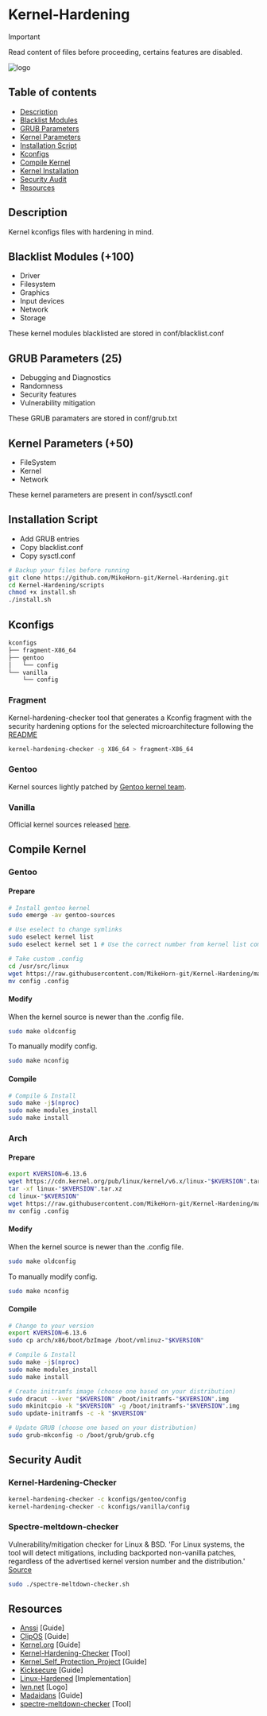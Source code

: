 # Kernel-Hardening

> [!IMPORTANT]
> Read content of files before proceeding, certains features are disabled.

![logo](https://github.com/MikeHorn-git/Kernel-Hardening/assets/123373126/e4fca8a7-782a-42a7-863e-431a94660313)

## Table of contents

- [Description](https://github.com/MikeHorn-git/Kernel-Hardening#description)
- [Blacklist Modules](https://github.com/MikeHorn-git/Kernel-Hardening#blacklist-modules-100)
- [GRUB Parameters](https://github.com/MikeHorn-git/Kernel-Hardening#grub-parameters-25)
- [Kernel Parameters](https://github.com/MikeHorn-git/Kernel-Hardening#kernel-parameters-50)
- [Installation Script](https://github.com/MikeHorn-git/Kernel-Hardening#installation-script)
- [Kconfigs](https://github.com/MikeHorn-git/Kernel-Hardening#kconfigs)
- [Compile Kernel](https://github.com/MikeHorn-git/Kernel-Hardening#compile-kernel)
- [Kernel Installation](https://github.com/MikeHorn-git/Kernel-Hardening#kernel-installation)
- [Security Audit](https://github.com/MikeHorn-git/Kernel-Hardening#security-audit)
- [Resources](https://github.com/MikeHorn-git/Kernel-Hardening#resources)

## Description

Kernel kconfigs files with hardening in mind.

## Blacklist Modules (+100)

- Driver
- Filesystem
- Graphics
- Input devices
- Network
- Storage

These kernel modules blacklisted are stored in conf/blacklist.conf

## GRUB Parameters (25)

- Debugging and Diagnostics
- Randomness
- Security features
- Vulnerability mitigation

These GRUB paramaters are stored in conf/grub.txt

## Kernel Parameters (+50)

- FileSystem
- Kernel
- Network

These kernel parameters are present in conf/sysctl.conf

## Installation Script

- Add GRUB entries
- Copy blacklist.conf
- Copy sysctl.conf

```bash
# Backup your files before running
git clone https://github.com/MikeHorn-git/Kernel-Hardening.git
cd Kernel-Hardening/scripts
chmod +x install.sh
./install.sh
```

## Kconfigs

```bash
kconfigs
├── fragment-X86_64
├── gentoo
│   └── config
└── vanilla
    └── config
```

### Fragment

Kernel-hardening-checker tool that generates a Kconfig fragment with the security hardening options
for the selected microarchitecture following the [README](https://github.com/a13xp0p0v/kernel-hardening-checker#generating-a-kconfig-fragment-with-the-security-hardening-options)

```bash
kernel-hardening-checker -g X86_64 > fragment-X86_64
```

### Gentoo

Kernel sources lightly patched by [Gentoo kernel team](https://packages.gentoo.org/packages/sys-kernel/gentoo-sources).

### Vanilla

Official kernel sources released [here](https://www.kernel.org/).

## Compile Kernel

### Gentoo

#### Prepare

```bash
# Install gentoo kernel
sudo emerge -av gentoo-sources

# Use eselect to change symlinks
sudo eselect kernel list
sudo eselect kernel set 1 # Use the correct number from kernel list command

# Take custom .config
cd /usr/src/linux
wget https://raw.githubusercontent.com/MikeHorn-git/Kernel-Hardening/main/kconfigs/gentoo/config
mv config .config
```

#### Modify

When the kernel source is newer than the .config file.

```bash
sudo make oldconfig
```

To manually modify config.

```bash
sudo make nconfig
```

#### Compile

```bash
# Compile & Install
sudo make -j$(nproc)
sudo make modules_install
sudo make install
```

### Arch

#### Prepare

```bash
export KVERSION=6.13.6
wget https://cdn.kernel.org/pub/linux/kernel/v6.x/linux-"$KVERSION".tar.xz
tar -xf linux-"$KVERSION".tar.xz
cd linux-"$KVERSION"
wget https://raw.githubusercontent.com/MikeHorn-git/Kernel-Hardening/main/kconfigs/vanilla/config
mv config .config
```

#### Modify

When the kernel source is newer than the .config file.

```bash
sudo make oldconfig
```

To manually modify config.

```bash
sudo make nconfig
```

#### Compile

```bash
# Change to your version
export KVERSION=6.13.6
sudo cp arch/x86/boot/bzImage /boot/vmlinuz-"$KVERSION"

# Compile & Install
sudo make -j$(nproc)
sudo make modules_install
sudo make install

# Create initramfs image (choose one based on your distribution)
sudo dracut --kver "$KVERSION" /boot/initramfs-"$KVERSION".img
sudo mkinitcpio -k "$KVERSION" -g /boot/initramfs-"$KVERSION".img
sudo update-initramfs -c -k "$KVERSION"

# Update GRUB (choose one based on your distribution)
sudo grub-mkconfig -o /boot/grub/grub.cfg
```

## Security Audit

### Kernel-Hardening-Checker

```bash
kernel-hardening-checker -c kconfigs/gentoo/config
kernel-hardening-checker -c kconfigs/vanilla/config
```

### Spectre-meltdown-checker

Vulnerability/mitigation checker for Linux & BSD.
'For Linux systems, the tool will detect mitigations, including backported non-vanilla patches,
regardless of the advertised kernel version number and the distribution.' [Source](https://github.com/speed47/spectre-meltdown-checker)

```bash
sudo ./spectre-meltdown-checker.sh
```

## Resources

- [Anssi](https://cyber.gouv.fr/publications/recommandations-de-securite-relatives-un-systeme-gnulinux) [Guide]
- [ClipOS](https://docs.clip-os.org/clipos/kernel.html#configuration) [Guide]
- [Kernel.org](https://www.kernel.org/doc/html/latest/admin-guide/kernel-parameters.html) [Guide]
- [Kernel-Hardening-Checker](https://github.com/a13xp0p0v/kernel-hardening-checker) [Tool]
- [Kernel_Self_Protection_Project](https://kernsec.org/wiki/index.php/Kernel_Self_Protection_Project/Recommended_Settings) [Guide]
- [Kicksecure](https://github.com/Kicksecure) [Guide]
- [Linux-Hardened](https://github.com/anthraxx/linux-hardened) [Implementation]
- [lwn.net](https://lwn.net/) [Logo]
- [Madaidans](https://madaidans-insecurities.github.io/guides/linux-hardening.html#kernel) [Guide]
- [spectre-meltdown-checker](https://github.com/speed47/spectre-meltdown-checker) [Tool]
